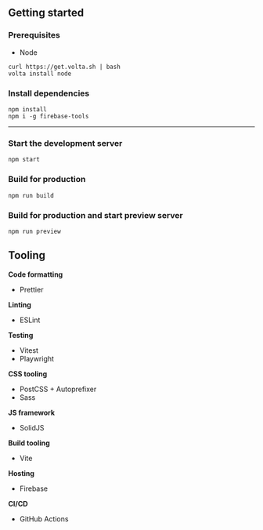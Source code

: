 ## Getting started

### Prerequisites

- Node

```
curl https://get.volta.sh | bash
volta install node
```

### Install dependencies

```
npm install
npm i -g firebase-tools
```

---

### Start the development server

```
npm start
```

### Build for production

```
npm run build
```

### Build for production and start preview server

```
npm run preview
```

## Tooling

**Code formatting**

- Prettier

**Linting**

- ESLint

**Testing**

- Vitest
- Playwright

**CSS tooling**

- PostCSS + Autoprefixer
- Sass

**JS framework**

- SolidJS

**Build tooling**

- Vite

**Hosting**

- Firebase

**CI/CD**

- GitHub Actions
